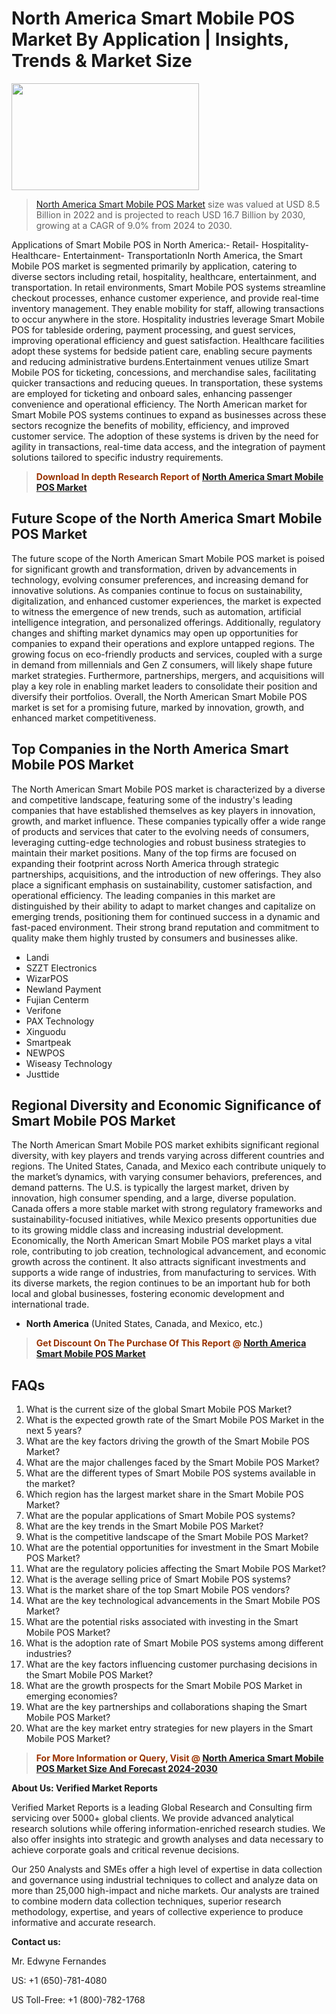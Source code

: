 <p><h1>North America Smart Mobile POS Market By Application | Insights, Trends & Market Size</h1><p><img class="aligncenter size-medium wp-image-105565" src="https://ffe5etoiles.com/wp-content/uploads/2025/01/MST7-300x171.png" alt="" width="300" height="171" /></p><blockquote><p><a href="https://www.verifiedmarketreports.com/download-sample/?rid=291860&utm_source=Github-NA&utm_medium=365" target="_blank">North America Smart Mobile POS Market</a> size was valued at USD 8.5 Billion in 2022 and is projected to reach USD 16.7 Billion by 2030, growing at a CAGR of 9.0% from 2024 to 2030.</p></blockquote>Applications of Smart Mobile POS in North America:- Retail- Hospitality- Healthcare- Entertainment- TransportationIn North America, the Smart Mobile POS market is segmented primarily by application, catering to diverse sectors including retail, hospitality, healthcare, entertainment, and transportation. In retail environments, Smart Mobile POS systems streamline checkout processes, enhance customer experience, and provide real-time inventory management. They enable mobility for staff, allowing transactions to occur anywhere in the store. Hospitality industries leverage Smart Mobile POS for tableside ordering, payment processing, and guest services, improving operational efficiency and guest satisfaction. Healthcare facilities adopt these systems for bedside patient care, enabling secure payments and reducing administrative burdens.Entertainment venues utilize Smart Mobile POS for ticketing, concessions, and merchandise sales, facilitating quicker transactions and reducing queues. In transportation, these systems are employed for ticketing and onboard sales, enhancing passenger convenience and operational efficiency. The North American market for Smart Mobile POS systems continues to expand as businesses across these sectors recognize the benefits of mobility, efficiency, and improved customer service. The adoption of these systems is driven by the need for agility in transactions, real-time data access, and the integration of payment solutions tailored to specific industry requirements.</p><blockquote><p><span style="color: #993300;"><strong>Download In depth Research Report of <a href="https://www.verifiedmarketreports.com/download-sample/?rid=291860&utm_source=Github-NA&utm_medium=365">North America Smart Mobile POS Market</a></strong></span></p></blockquote><h2>Future Scope of the North America Smart Mobile POS Market</h2><p>The future scope of the North American Smart Mobile POS market is poised for significant growth and transformation, driven by advancements in technology, evolving consumer preferences, and increasing demand for innovative solutions. As companies continue to focus on sustainability, digitalization, and enhanced customer experiences, the market is expected to witness the emergence of new trends, such as automation, artificial intelligence integration, and personalized offerings. Additionally, regulatory changes and shifting market dynamics may open up opportunities for companies to expand their operations and explore untapped regions. The growing focus on eco-friendly products and services, coupled with a surge in demand from millennials and Gen Z consumers, will likely shape future market strategies. Furthermore, partnerships, mergers, and acquisitions will play a key role in enabling market leaders to consolidate their position and diversify their portfolios. Overall, the North American Smart Mobile POS market is set for a promising future, marked by innovation, growth, and enhanced market competitiveness.</p><h2>Top Companies in the North America Smart Mobile POS Market</h2><p>The North American Smart Mobile POS market is characterized by a diverse and competitive landscape, featuring some of the industry's leading companies that have established themselves as key players in innovation, growth, and market influence. These companies typically offer a wide range of products and services that cater to the evolving needs of consumers, leveraging cutting-edge technologies and robust business strategies to maintain their market positions. Many of the top firms are focused on expanding their footprint across North America through strategic partnerships, acquisitions, and the introduction of new offerings. They also place a significant emphasis on sustainability, customer satisfaction, and operational efficiency. The leading companies in this market are distinguished by their ability to adapt to market changes and capitalize on emerging trends, positioning them for continued success in a dynamic and fast-paced environment. Their strong brand reputation and commitment to quality make them highly trusted by consumers and businesses alike.</p><p><ul><li>Landi </li><li> SZZT Electronics </li><li> WizarPOS </li><li> Newland Payment </li><li> Fujian Centerm </li><li> Verifone </li><li> PAX Technology </li><li> Xinguodu </li><li> Smartpeak </li><li> NEWPOS </li><li> Wiseasy Technology </li><li> Justtide</li></ul></p><h2>Regional Diversity and Economic Significance of Smart Mobile POS Market</h2><p>The North American Smart Mobile POS market exhibits significant regional diversity, with key players and trends varying across different countries and regions. The United States, Canada, and Mexico each contribute uniquely to the market’s dynamics, with varying consumer behaviors, preferences, and demand patterns. The U.S. is typically the largest market, driven by innovation, high consumer spending, and a large, diverse population. Canada offers a more stable market with strong regulatory frameworks and sustainability-focused initiatives, while Mexico presents opportunities due to its growing middle class and increasing industrial development. Economically, the North American Smart Mobile POS market plays a vital role, contributing to job creation, technological advancement, and economic growth across the continent. It also attracts significant investments and supports a wide range of industries, from manufacturing to services. With its diverse markets, the region continues to be an important hub for both local and global businesses, fostering economic development and international trade.</p><ul> <li><strong>North America</strong> (United States, Canada, and Mexico, etc.)</li></ul><blockquote><p><span style="color: #993300;"><strong>Get Discount On The Purchase Of This Report @ <a href="https://www.verifiedmarketreports.com/ask-for-discount/?rid=291860&utm_source=Github-NA&utm_medium=365">North America Smart Mobile POS Market</a></strong></span></p></blockquote><h2>FAQs</h2><p><ol> <li>What is the current size of the global Smart Mobile POS Market?</div><div></li> <li>What is the expected growth rate of the Smart Mobile POS Market in the next 5 years?</div><div></li> <li>What are the key factors driving the growth of the Smart Mobile POS Market?</div><div></li> <li>What are the major challenges faced by the Smart Mobile POS Market?</div><div></li> <li>What are the different types of Smart Mobile POS systems available in the market?</div><div></li> <li>Which region has the largest market share in the Smart Mobile POS Market?</div><div></li> <li>What are the popular applications of Smart Mobile POS systems?</div><div></li> <li>What are the key trends in the Smart Mobile POS Market?</div><div></li> <li>What is the competitive landscape of the Smart Mobile POS Market?</div><div></li> <li>What are the potential opportunities for investment in the Smart Mobile POS Market?</div><div></li> <li>What are the regulatory policies affecting the Smart Mobile POS Market?</div><div></li> <li>What is the average selling price of Smart Mobile POS systems?</div><div></li> <li>What is the market share of the top Smart Mobile POS vendors?</div><div></li> <li>What are the key technological advancements in the Smart Mobile POS Market?</div><div></li> <li>What are the potential risks associated with investing in the Smart Mobile POS Market?</div><div></li> <li>What is the adoption rate of Smart Mobile POS systems among different industries?</div><div></li> <li>What are the key factors influencing customer purchasing decisions in the Smart Mobile POS Market?</div><div></li> <li>What are the growth prospects for the Smart Mobile POS Market in emerging economies?</div><div></li> <li>What are the key partnerships and collaborations shaping the Smart Mobile POS Market?</div><div></li> <li>What are the key market entry strategies for new players in the Smart Mobile POS Market?</div><div></li></ol></p><blockquote><p><span style="color: #993300;"><strong>For More Information or Query, Visit @ <a href="https://www.verifiedmarketreports.com/product/smart-mobile-pos-market/">North America Smart Mobile POS Market Size And Forecast 2024-2030</a></strong></span></p></blockquote><p><strong>About Us: Verified Market Reports</strong></p><p>Verified Market Reports is a leading Global Research and Consulting firm servicing over 5000+ global clients. We provide advanced analytical research solutions while offering information-enriched research studies. We also offer insights into strategic and growth analyses and data necessary to achieve corporate goals and critical revenue decisions.</p><p>Our 250 Analysts and SMEs offer a high level of expertise in data collection and governance using industrial techniques to collect and analyze data on more than 25,000 high-impact and niche markets. Our analysts are trained to combine modern data collection techniques, superior research methodology, expertise, and years of collective experience to produce informative and accurate research.</p><p><strong>Contact us:</strong></p><p>Mr. Edwyne Fernandes</p><p>US: +1 (650)-781-4080</p><p>US Toll-Free: +1 (800)-782-1768</p>
